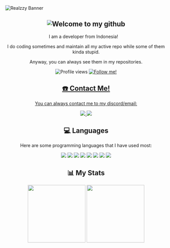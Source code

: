 <img align="center" src="https://raw.githubusercontent.com/then77/then77/main/REALZZY.jpg" alt="Realzzy Banner">
<h2></h2>

<h2 align="center"><img src="https://readme-typing-svg.herokuapp.com?font=Poppins&weight=500&size=30&duration=3000&pause=1000&center=true&width=435&lines=Hello+there!+%F0%9F%91%8B;My+name+is+Realzzy!+%F0%9F%98%8E;Welcome+to+my+github!+%F0%9F%91%A8%E2%80%8D%F0%9F%92%BB" alt="Welcome to my github"></h2>
<p align="center">I am a developer from Indonesia! <img src="https://img.icons8.com/color/64/null/indonesia-circular.png" width="12" height="12" /></p>
<p align="center">I do coding sometimes and maintain all my active repo while some of them kinda stupid. </p>
<p align="center">Anyway, you can always see them in my repositories.</p>
<p align="center">
  <img src="https://komarev.com/ghpvc/?username=then77&color=green" alt="Profile views">
  <a href="https://github.com/then77?tab=followers"><img src="https://img.shields.io/github/followers/then77.svg?style=social&label=Follow%20Me" alt="Follow me!">
</p>

<h2 align="center">☎️ Contact Me!</h2>
<p align="center">You can always contact me to my discord/email:
<p align="center">
  <a href="https://discord.com/users/962658658070704148">
    <img src="https://img.shields.io/badge/The%20Realzy%231965-233e96?logo=Discord&logoColor=white"/>
  </a>
  <a href="mailto:hello@therealzzy.xyz">
    <img src="https://img.shields.io/badge/hello@therealzzy.xyz-f54242?logo=Gmail&logoColor=white"/>
  </a>
</p>

<h2 align="center">💻 Languages</h2>

<p align="center">Here are some programming languages that I have used most:</p>

<p align="center">
  <img src="https://img.shields.io/badge/HTML%205-0e2345?logo=Html5&logoColor=white">
  <img src="https://img.shields.io/badge/CSS-0e2345?logo=CSS3&logoColor=white">
  <img src="https://img.shields.io/badge/Javascript-0e2345?logo=Javascript&logoColor=white">
  <img src="https://img.shields.io/badge/Typescript-0e2345?logo=Typescript&logoColor=white">
  <img src="https://img.shields.io/badge/Python-0e2345?logo=Python&logoColor=white">
  <img src="https://img.shields.io/badge/Java-0e2345?logo=Java&logoColor=white">
  <img src="https://img.shields.io/badge/PHP-0e2345?logo=PHP&logoColor=white">
  <img src="https://img.shields.io/badge/C%2B%2B-0e2345?logo=C%2B%2B&logoColor=white">
</p>

<h2 align="center">📊 My Stats</h2>
<p align="center">
  <img height="180em" src="https://github-readme-stats-git-masterrstaa-rickstaa.vercel.app/api?username=then77&show_icons=true&theme=blue-green&hide=issues&custom_title=My%20Github%20Stats!">
  <img height="180em" src="https://github-readme-stats-git-masterrstaa-rickstaa.vercel.app/api/top-langs/?username=then77&hide=markdown,yaml,json&show_icons=true&theme=blue-green&count_private=true&hide_title=true">
</p>
